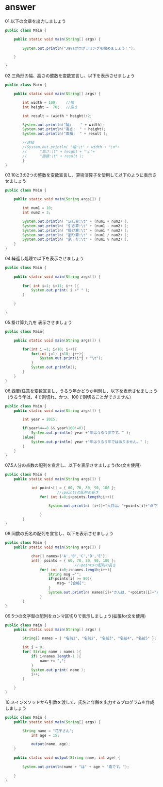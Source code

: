# answer

01.以下の文章を出力しましょう
```java
public class Main {

	public static void main(String[] args) {
		
		System.out.println("Javaプログラミングを始めましょう！");

	}

}
```

02.三角形の幅、高さの整数を変数宣言し、以下を表示させましょう
```java
public class Main {

	public static void main(String[] args) {

		int width = 100; 	//幅
		int height =  70;	//高さ

		int result = (width * height)/2;

		System.out.println("幅:    " + width);
		System.out.println("高さ:  " + height);
		System.out.println("面積:  " + result );

		//連結
		//System.out.println( "幅:\t" + width + "\n"+
		//		"高さ:\t" + height + "\n"+
		//		"面積:\t" + result );
		}
}
```

03.10と3の2つの整数を変数宣言し、算術演算子を使用して以下のように表示させましょう
```java
public class Main {

	public static void main(String args[]) {

		int num1 = 10;
		int num2 = 3;

		System.out.println( "足し算:\t" + (num1 + num2) );
		System.out.println( "引き算:\t" + (num1 - num2) );
		System.out.println( "掛け算:\t" + (num1 * num2) );
		System.out.println( "割り算:\t" + (num1 / num2) );
		System.out.println( "余　り:\t" + (num1 % num2) );
	}
}
```

04.繰返し処理で以下を表示させましょう
```java
public class Main {
	
	public static void main(String args[]) {
		
		for( int i=1; i<11; i++ ){
			System.out.print( i +" " );
		}

	}

}
```

05.掛け算九九を 表示させましょう
```java
public class Main{

	public static void main(String args[]) {

		for(int i =1; i<10; i++){
			for(int j=1; j<10; j++){
				System.out.print(i*j + "\t");
			}
			System.out.println();
		}
	}
}
```

06.西暦(任意を変数宣言し、うるう年かどうか判別し、以下を表示させましょう（うるう年は、4で割切れ、かつ、100で割切ることができません）
```java
public class Main {
	public static void main(String args[]) {

		int year = 2015;

		if(year%4==0 && year%100!=0){
			System.out.println( year +"年はうるう年です。" );
		}else{
			System.out.println( year +"年はうるう年ではありません。" );
		}
	}
}
```

07.5人分の点数の配列を宣言し、以下を表示させましょう(for文を使用)
```java
public class Main {
    public static void main(String args[]) {

			int points[] = { 60, 70, 80, 90, 100 };
						//↓pointsの配列の長さ
				for( int i=0;i<points.length;i++){

					System.out.println( (i+1)+"人目は、"+points[i]+"点です。");

				}
		}
}
```

08.同数の氏名の配列を宣言し、以下を表示させましょう
```java
public class Main {
	public static void main(String args[]) {

			char[] names={'A','B','C','D','E'};
			int[] points = { 60, 70, 80, 90, 100 };
								//↓pointsの配列の長さ
				for( int i=0;i<names.length;i++){
					String msg ="";
					if(points[i] >= 80){
					 	msg= "[合格]";
					}
					System.out.println( names[i]+"さんは、"+points[i]+"点です。"+msg);
				}
		}
}
```

09.5つの文字型の配列をカンマ区切りで表示しましょう(拡張for文を使用)
```java
public class Main {
	public static void main(String[] args) {

		String[] names = { "名前1", "名前2", "名前3", "名前4", "名前5" };

		int i = 0;
		for( String name : names ){
			if( i<names.length-1 ){
				name += ",";
			}
			System.out.print( name );
			i++;
		}

	}
}
```

10.メインメソッドから引数を渡して、氏名と年齢を出力するプログラムを作成しましょう
```java
public class Main {
	public static void main(String[] args) {

		String name = "花子さん";
    		int age = 15;

    		output(name, age);
	}
  
	public static void output(String name, int age) {
  
		System.out.println(name + "は" + age + "歳です。");
    
	}
}
```
